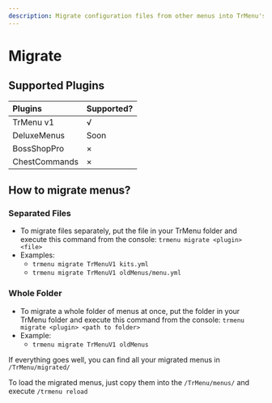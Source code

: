 ```yaml
---
description: Migrate configuration files from other menus into TrMenu's format
---
```


# Migrate

## Supported Plugins

| Plugins | Supported? |
| :--- | :--- |
| TrMenu v1 | √ |
| DeluxeMenus | Soon |
| BossShopPro | × |
| ChestCommands | × |

## How to migrate menus?

### Separated Files

* To migrate files separately, put the file in your TrMenu folder and execute this command from the console: `trmenu migrate <plugin> <file>`
* Examples:
  * `trmenu migrate TrMenuV1 kits.yml`
  * `trmenu migrate TrMenuV1 oldMenus/menu.yml`

### Whole Folder

* To migrate a whole folder of menus at once, put the folder in your TrMenu folder and execute this command from the console: `trmenu migrate <plugin> <path to folder>`
* Example:
  * `trmenu migrate TrMenuV1 oldMenus`

If everything goes well, you can find all your migrated menus in `/TrMenu/migrated/`

To load the migrated menus, just copy them into the `/TrMenu/menus/` and execute `/trmenu reload`

